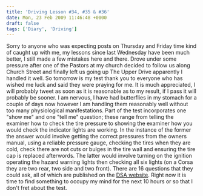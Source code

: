 ```yaml
---
title: 'Driving Lesson #34, #35 & #36'
date: Mon, 23 Feb 2009 11:46:48 +0000
draft: false
tags: ['Diary', 'Driving']
---
```


Sorry to anyone who was expecting posts on Thursday and Friday time kind of caught up with me, my lessons since last Wednesday have been much better, I still made a few mistakes here and there. Drove under some pressure after one of the Pastors at my church decided to follow us along Church Street and finally left us going up The Upper Drive apparently I handled it well. So tomorrow is my test thank you to everyone who has wished me luck and said they were praying for me. It is much appreciated, I will probably tweet as soon as it is reasonable as to my result, if I pass it will probably be sooner. I am nervous, I have had butterflies in my stomach for a couple of days now however I am handling them reasonably well without too many physiological manifestations. Part of the test incorporates one "show me" and one "tell me" question; these range from telling the examiner how to check the tire pressure to showing the examiner how you would check the indicator lights are working. In the instance of the former the answer would involve getting the correct pressures from the owners manual, using a reliable pressure gauge, checking the tires when they are cold, check there are not cuts or bulges in the tire wall and ensuring the tire cap is replaced afterwords. The latter would involve turning on the ignition operating the hazard warning lights then checking all six lights (on a Corsa they are two rear, two side and two front). There are 16 questions that they could ask, all of which are published on the [DSA website](http://www.dsa.gov.uk/GENERAL.ASP?ID=198). Right now it is time to find something to occupy my mind for the next 10 hours or so that I don't fret about the test.